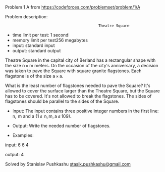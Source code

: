 Problem 1 A from https://codeforces.com/problemset/problem/1/A

Problem description:

                                              Theatre Square
- time limit per test: 1 second
- memory limit per test256 megabytes
- input: standard input
- output: standard output

Theatre Square in the capital city of Berland 
has a rectangular shape with the size n × m 
meters. On the occasion of the city's 
anniversary, a decision was taken to pave 
the Square with square granite flagstones. 
Each flagstone is of the size a × a.

What is the least number of flagstones needed
to pave the Square? It's allowed to cover the 
surface larger than the Theatre Square, but 
the Square has to be covered. It's not
allowed to break the flagstones. The sides of
flagstones should be parallel to the sides of 
the Square.

- Input: 
The input contains three positive integer numbers in the first line: n,  m and a (1 ≤  n, m, a ≤ 109).

- Output: 
Write the needed number of flagstones.

- Examples:

input: 
6 6 4

output: 
4

Solved by Stanislav Pushkashu <stasik.pushkashu@gmail.com>
